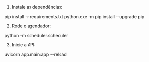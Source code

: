 1. Instale as dependências:

pip install -r requirements.txt
python.exe -m pip install --upgrade pip

2. Rode o agendador:

python -m scheduler.scheduler

3. Inicie a API:

uvicorn app.main:app --reload

